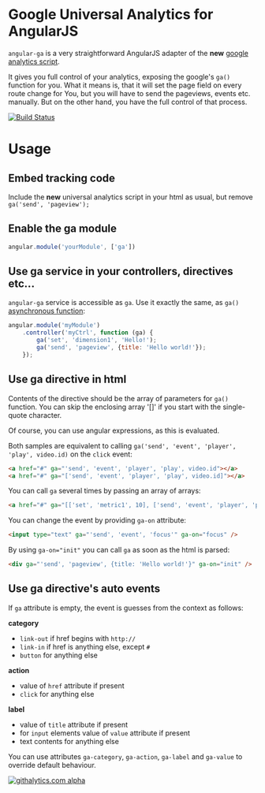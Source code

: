 Google Universal Analytics for AngularJS
========================================

`angular-ga` is a very straightforward AngularJS adapter of the 
**new** [google analytics script](https://developers.google.com/analytics/devguides/collection/analyticsjs/). 

It gives you full control of your analytics, exposing the google's `ga()` function for you.
What it means is, that it will set the page field on every route change for You, but you will 
have to send the pageviews, events etc. manually. But on the other hand, you have the full control of that process.

[![Build Status](https://travis-ci.org/panrafal/angular-ga.png?branch=master)](https://travis-ci.org/panrafal/angular-ga)

Usage
=====

## Embed tracking code

Include the **new** universal analytics script in your html as usual, but remove `ga('send', 'pageview');`

## Enable the ga module

```js
angular.module('yourModule', ['ga'])
```

## Use ga service in your controllers, directives etc...

`angular-ga` service is accessible as `ga`. Use it exactly the same, as `ga()` [asynchronous function](https://developers.google.com/analytics/devguides/collection/analyticsjs/method-reference):

```js
angular.module('myModule')
    .controller('myCtrl', function (ga) {
        ga('set', 'dimension1', 'Hello!');
        ga('send', 'pageview', {title: 'Hello world!'});
    });
```

## Use ga directive in html

Contents of the directive should be the array of parameters for `ga()` function. 
You can skip the enclosing array '[]' if you start with the single-quote character.

Of course, you can use angular expressions, as this is evaluated.

Both samples are equivalent to calling `ga('send', 'event', 'player', 'play', video.id)` on the `click` event:

```html
<a href="#" ga="'send', 'event', 'player', 'play', video.id"></a>
<a href="#" ga="['send', 'event', 'player', 'play', video.id]"></a>
```

You can call `ga` several times by passing an array of arrays:

```html
<a href="#" ga="[['set', 'metric1', 10], ['send', 'event', 'player', 'play', video.id]]"></a>
```

You can change the event by providing `ga-on` attribute:

```html
<input type="text" ga="'send', 'event', 'focus'" ga-on="focus" />
```

By using `ga-on="init"` you can call `ga` as soon as the html is parsed:

```html
<div ga="'send', 'pageview', {title: 'Hello world!'}" ga-on="init" />
```

## Use ga directive's auto events

If `ga` attribute is empty, the event is guesses from the context as follows:

**category**

- `link-out` if href begins with `http://`
- `link-in` if href is anything else, except `#`
- `button` for anything else

**action**

- value of `href` attribute if present
- `click` for anything else

**label**

- value of `title` attribute if present
- for `input` elements value of `value` attribute if present
- text contents for anything else

You can use attributes `ga-category`, `ga-action`, `ga-label` and `ga-value` to override
default behaviour.



[![githalytics.com alpha](https://cruel-carlota.pagodabox.com/1b31cde4eb48524cf5194d3c2bf1ef68 "githalytics.com")](http://githalytics.com/panrafal/angular-ga)

